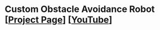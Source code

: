 # Custom Obstacle Avoidance Robot [[Project Page](https://www.prasannapulakurthi.com/projects/custom-obstacle-avoidance-robot)] [[YouTube](https://youtube.com/shorts/IT28ylp0ruE?si=CIRJu0gv68gu8RZJ)]
